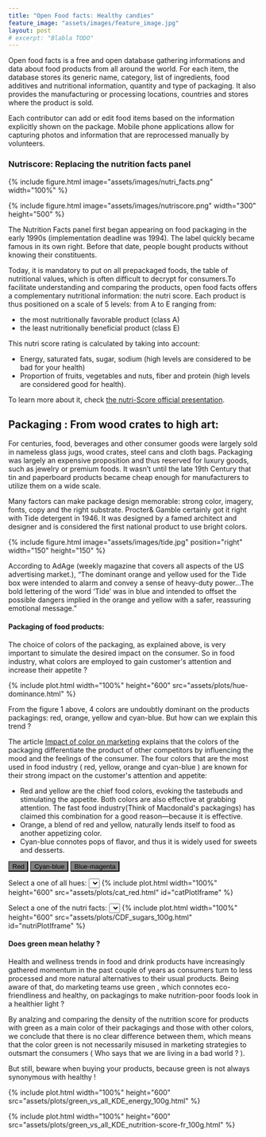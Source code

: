 ```yaml
---
title: "Open Food facts: Healthy candies"
feature_image: "assets/images/feature_image.jpg"
layout: post
# excerpt: "Blabla TODO"
---
```


Open food facts is a free and open database gathering informations and data about food products from all around the world. For each item, the database stores its generic name, category, list of ingredients, food additives and nutritional information, quantity and type of packaging. It also provides the manufacturing or processing locations, countries and stores where the product is sold. 

Each contributor can add or edit food items based on the information explicitly shown on the package. Mobile phone applications allow for capturing photos and information that are reprocessed manually by volunteers.

### Nutriscore: Replacing the nutrition facts panel

{% include figure.html image="assets/images/nutri_facts.png"  width="100%" %}


{% include figure.html image="assets/images/nutriscore.png"  width="300" height="500" %}

The Nutrition Facts panel first began appearing on food packaging in the early 1990s (implementation deadline 
was 1994). The label quickly became famous in its own right. Before that date, people bought products without knowing their constituents. 

Today, it is mandatory to put on all prepackaged foods, the table of nutritional values, which is often difficult to decrypt for consumers.To facilitate understanding and comparing the products, open food facts offers a complementary nutritional information: the nutri score. Each product is thus positioned on a scale of 5 levels: from A to E ranging from:
* the most nutritionally favorable product (class A)
* the least nutritionally beneficial product (class E)

This nutri score rating is calculated by taking into account:
* Energy, saturated fats, sugar, sodium (high levels are considered to be bad for your health)
* Proportion of fruits, vegetables and nuts, fiber and protein (high levels are considered good for health).

To learn more about it, check [the nutri-Score official presentation](https://world.openfoodfacts.org/nutriscore). 

## Packaging : From wood crates to high art:

For centuries, food, beverages and other consumer goods were largely sold in nameless glass jugs, wood crates, steel cans and cloth bags. Packaging was largely an expensive proposition and thus reserved for luxury goods, such as jewelry or premium foods. It wasn’t until the late 19th Century that tin and paperboard products became cheap enough for manufacturers to utilize them on a wide scale.

Many factors  can make package design memorable: strong color, imagery, fonts, copy and the right substrate. Procter& Gamble certainly got it right with Tide detergent in 1946. It was designed by a famed architect and designer and is considered the first national product to use bright colors. 

{% include figure.html image="assets/images/tide.jpg"  position="right" width="150" height="150" %}

According to AdAge (weekly magazine that covers all aspects of the US advertising market.), “The dominant orange and yellow used for the Tide box were intended to alarm and convey a sense of heavy-duty power...The bold lettering of the word ‘Tide’ was in blue and intended to offset the possible dangers implied in the orange and yellow with a safer, reassuring emotional message.”

#### Packaging of food products:

The choice of colors of the packaging, as explained above, is very important to simulate the desired impact on the consumer. So in food industry, what colors are employed to gain customer's attention and increase their appetite ? 

{% include plot.html  width="100%" height="600" src="assets/plots/hue-dominance.html" %}

From the figure 1 above, 4 colors are undoubtly dominant on the products packagings: red, orange, yellow and cyan-blue. 
But how can we explain this trend ? 

The article [Impact of color on marketing](https://www.emeraldinsight.com/doi/abs/10.1108/00251740610673332) explains that the colors of the packaging differentiate the product of other competitors by influencing the mood and the feelings of the consumer.  The four colors that are the most used in food industry ( red, yellow, orange and cyan-blue ) are known for their strong impact on the customer's attention and appetite: 

* Red and yellow are the chief food colors, evoking the tastebuds and stimulating the appetite. Both colors are also effective at grabbing attention. The fast food industry(Think of Macdonald's packagings) has claimed this combination for a good reason—because it is effective. 
* Orange, a blend of red and yellow, naturally lends itself to food as another appetizing color.
* Cyan-blue connotes pops of flavor, and thus it is widely used for sweets and desserts.

<button class="button" style="background: grey" onclick="setCatIframe('red')">
    Red
</button>
<button class="button" style="background: grey" onclick="setCatIframe('cyan-blue')">
    Cyan-blue
</button>
<button class="button" style="background: grey" onclick="setCatIframe('blue-magenta')">
    Blue-magenta
</button>

Select a one of all hues:
<select id="catPlotSelect"></select>
{% include plot.html  width="100%" height="600" src="assets/plots/cat_red.html" id="catPlotIframe" %}



Select a one of the nutri facts:
<select id="nutriPlotSelect"></select>
{% include plot.html  width="100%" height="600" src="assets/plots/CDF_sugars_100g.html" id="nutriPlotIframe" %}


#### Does green mean helathy ?


Health and wellness trends in food and drink products have increasingly gathered momentum in the past couple of years as consumers turn to less processed and more natural alternatives to their usual products.
Being aware of that, do marketing teams use green , which connotes eco-friendliness and healthy, on packagings to make nutrition-poor foods look in a healthier light ?  

By analzing and comparing the density of the nutrition score for products with green as a main color of their packagings and those with other colors, we conclude that there is no clear difference between them, which means that the color green is not necessarily misused in marketing strategies to outsmart the consumers ( Who says that we are living in a bad world ? ).  

But still,  beware when buying your products, because green is not always synonymous with healthy ! 

{% include plot.html  width="100%" height="600" src="assets/plots/green_vs_all_KDE_energy_100g.html" %}
<br>

{% include plot.html  width="100%" height="600" src="assets/plots/green_vs_all_KDE_nutrition-score-fr_100g.html"  %}


